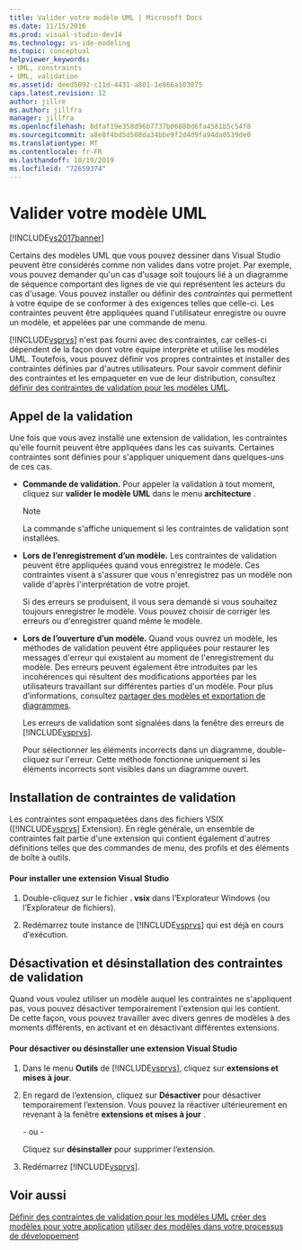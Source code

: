 ```yaml
---
title: Valider votre modèle UML | Microsoft Docs
ms.date: 11/15/2016
ms.prod: visual-studio-dev14
ms.technology: vs-ide-modeling
ms.topic: conceptual
helpviewer_keywords:
- UML, constraints
- UML, validation
ms.assetid: deed5092-c11d-4431-a801-1e866a103075
caps.latest.revision: 12
author: jillre
ms.author: jillfra
manager: jillfra
ms.openlocfilehash: 8dfaf19e358d96b7737b06880d6fa4581b5c54f8
ms.sourcegitcommit: a8e8f4bd5d508da34bbe9f2d4d9fa94da0539de0
ms.translationtype: MT
ms.contentlocale: fr-FR
ms.lasthandoff: 10/19/2019
ms.locfileid: "72659374"
---
```

# <a name="validate-your-uml-model"></a>Valider votre modèle UML
[!INCLUDE[vs2017banner](../includes/vs2017banner.md)]

Certains des modèles UML que vous pouvez dessiner dans Visual Studio peuvent être considérés comme non valides dans votre projet. Par exemple, vous pouvez demander qu'un cas d'usage soit toujours lié à un diagramme de séquence comportant des lignes de vie qui représentent les acteurs du cas d'usage. Vous pouvez installer ou définir des *contraintes* qui permettent à votre équipe de se conformer à des exigences telles que celle-ci. Les contraintes peuvent être appliquées quand l'utilisateur enregistre ou ouvre un modèle, et appelées par une commande de menu.

 [!INCLUDE[vsprvs](../includes/vsprvs-md.md)] n'est pas fourni avec des contraintes, car celles-ci dépendent de la façon dont votre équipe interprète et utilise les modèles UML. Toutefois, vous pouvez définir vos propres contraintes et installer des contraintes définies par d'autres utilisateurs. Pour savoir comment définir des contraintes et les empaqueter en vue de leur distribution, consultez [définir des contraintes de validation pour les modèles UML](../modeling/define-validation-constraints-for-uml-models.md).

## <a name="invoking-validation"></a>Appel de la validation
 Une fois que vous avez installé une extension de validation, les contraintes qu'elle fournit peuvent être appliquées dans les cas suivants. Certaines contraintes sont définies pour s'appliquer uniquement dans quelques-uns de ces cas.

- **Commande de validation.** Pour appeler la validation à tout moment, cliquez sur **valider le modèle UML** dans le menu **architecture** .

  > [!NOTE]
  > La commande s'affiche uniquement si les contraintes de validation sont installées.

- **Lors de l’enregistrement d’un modèle.** Les contraintes de validation peuvent être appliquées quand vous enregistrez le modèle. Ces contraintes visent à s'assurer que vous n'enregistrez pas un modèle non valide d'après l'interprétation de votre projet.

   Si des erreurs se produisent, il vous sera demandé si vous souhaitez toujours enregistrer le modèle. Vous pouvez choisir de corriger les erreurs ou d'enregistrer quand même le modèle.

- **Lors de l’ouverture d’un modèle.** Quand vous ouvrez un modèle, les méthodes de validation peuvent être appliquées pour restaurer les messages d'erreur qui existaient au moment de l'enregistrement du modèle. Des erreurs peuvent également être introduites par les incohérences qui résultent des modifications apportées par les utilisateurs travaillant sur différentes parties d'un modèle. Pour plus d’informations, consultez [partager des modèles et exportation de diagrammes](../modeling/share-models-and-exporting-diagrams.md).

  Les erreurs de validation sont signalées dans la fenêtre des erreurs de [!INCLUDE[vsprvs](../includes/vsprvs-md.md)].

  Pour sélectionner les éléments incorrects dans un diagramme, double-cliquez sur l'erreur. Cette méthode fonctionne uniquement si les éléments incorrects sont visibles dans un diagramme ouvert.

## <a name="installing-validation-constraints"></a>Installation de contraintes de validation
 Les contraintes sont empaquetées dans des fichiers VSIX ([!INCLUDE[vsprvs](../includes/vsprvs-md.md)] Extension). En règle générale, un ensemble de contraintes fait partie d'une extension qui contient également d'autres définitions telles que des commandes de menu, des profils et des éléments de boîte à outils.

#### <a name="to-install-a-visual-studio-extension"></a>Pour installer une extension Visual Studio

1. Double-cliquez sur le fichier **. vsix** dans l’Explorateur Windows (ou l’Explorateur de fichiers).

2. Redémarrez toute instance de [!INCLUDE[vsprvs](../includes/vsprvs-md.md)] qui est déjà en cours d'exécution.

## <a name="disabling-and-uninstalling-validation-constraints"></a>Désactivation et désinstallation des contraintes de validation
 Quand vous voulez utiliser un modèle auquel les contraintes ne s'appliquent pas, vous pouvez désactiver temporairement l'extension qui les contient. De cette façon, vous pouvez travailler avec divers genres de modèles à des moments différents, en activant et en désactivant différentes extensions.

#### <a name="to-disable-or-uninstall-a-visual-studio-extension"></a>Pour désactiver ou désinstaller une extension Visual Studio

1. Dans le menu **Outils** de [!INCLUDE[vsprvs](../includes/vsprvs-md.md)], cliquez sur **extensions et mises à jour**.

2. En regard de l’extension, cliquez sur **Désactiver** pour désactiver temporairement l’extension. Vous pouvez la réactiver ultérieurement en revenant à la fenêtre **extensions et mises à jour** .

     \- ou -

     Cliquez sur **désinstaller** pour supprimer l’extension.

3. Redémarrez [!INCLUDE[vsprvs](../includes/vsprvs-md.md)].

## <a name="see-also"></a>Voir aussi
 [Définir des contraintes de validation pour les modèles UML](../modeling/define-validation-constraints-for-uml-models.md) [créer des modèles pour votre application](../modeling/create-models-for-your-app.md) [utiliser des modèles dans votre processus de développement](../modeling/use-models-in-your-development-process.md)
